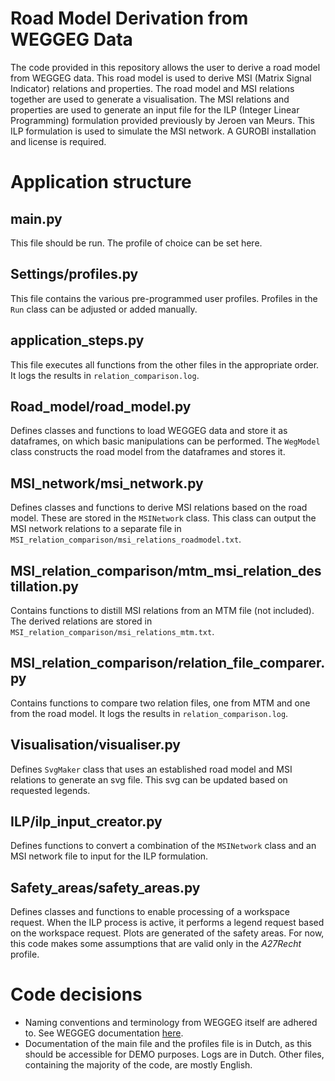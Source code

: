 # Road Model Derivation from WEGGEG Data
The code provided in this repository allows the user to derive a road model from WEGGEG data.
This road model is used to derive MSI (Matrix Signal Indicator) relations and properties.
The road model and MSI relations together are used to generate a visualisation.
The MSI relations and properties are used to generate an input file
for the ILP (Integer Linear Programming) formulation provided previously by Jeroen van Meurs. 
This ILP formulation is used to simulate the MSI network. A GUROBI installation and license is required.

# Application structure
## main.py
This file should be run. The profile of choice can be set here.

## Settings/profiles.py
This file contains the various pre-programmed user profiles.
Profiles in the `Run` class can be adjusted or added manually.

## application_steps.py
This file executes all functions from the other files in the appropriate order.
It logs the results in `relation_comparison.log`.

## Road_model/road_model.py
Defines classes and functions to load WEGGEG data and store it as dataframes,
on which basic manipulations can be performed. The `WegModel` class constructs
the road model from the dataframes and stores it.

## MSI_network/msi_network.py
Defines classes and functions to derive MSI relations based on the road model.
These are stored in the `MSINetwork` class. This class can output the MSI network
relations to a separate file in `MSI_relation_comparison/msi_relations_roadmodel.txt`.

## MSI_relation_comparison/mtm_msi_relation_destillation.py
Contains functions to distill MSI relations from an MTM file (not included).
The derived relations are stored in `MSI_relation_comparison/msi_relations_mtm.txt`.

## MSI_relation_comparison/relation_file_comparer.py
Contains functions to compare two relation files, one from MTM and one from
the road model. It logs the results in `relation_comparison.log`.

## Visualisation/visualiser.py
Defines `SvgMaker` class that uses an established road model and MSI relations
to generate an svg file. This svg can be updated based on requested legends.

## ILP/ilp_input_creator.py
Defines functions to convert a combination of the `MSINetwork` class and an
MSI network file to input for the ILP formulation.

## Safety_areas/safety_areas.py
Defines classes and functions to enable processing of a workspace request.
When the ILP process is active, it performs a legend request based on the workspace request.
Plots are generated of the safety areas. For now, this code makes some assumptions that are
valid only in the _A27Recht_ profile.

# Code decisions
* Naming conventions and terminology from WEGGEG itself are adhered to. See WEGGEG documentation 
[here](https://downloads.rijkswaterstaatdata.nl/weggeg/geogegevens/shapefile/Documentatie/Handleiding%20Weggeg/).
* Documentation of the main file and the profiles file is in Dutch, as this should be accessible for DEMO purposes.
Logs are in Dutch. Other files, containing the majority of the code, are mostly English.
